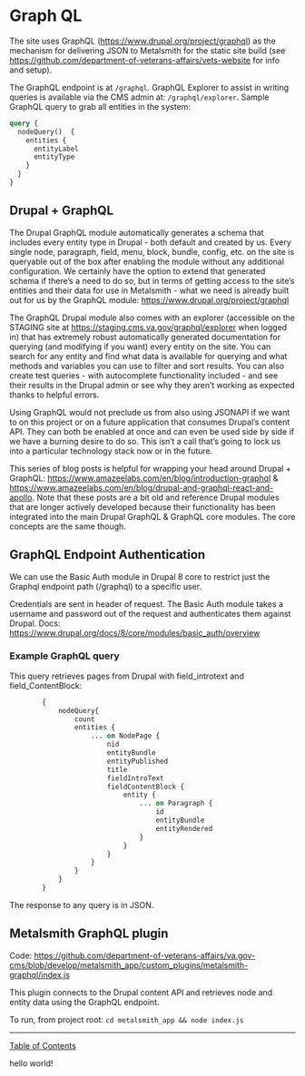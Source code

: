 # Graph QL

The site uses GraphQL (https://www.drupal.org/project/graphql) as the mechanism for delivering JSON to Metalsmith for the static site build (see https://github.com/department-of-veterans-affairs/vets-website for info and setup).

The GraphQL endpoint is at `/graphql`. GraphQL Explorer to assist in writing queries is available via the CMS admin at: `/graphql/explorer`. Sample GraphQL query to grab all entities in the system:

```graphql
query {
  nodeQuery()  {
    entities {
      entityLabel
      entityType
    }
  }
}
```

## Drupal + GraphQL

The Drupal GraphQL module automatically generates a schema that includes every entity type in Drupal - both default and created by us. Every single node, paragraph, field, menu, block, bundle, config, etc. on the site is queryable out of the box after enabling the module without any additional configuration. We certainly have the option to extend that generated schema if there’s a need to do so, but in terms of getting access to the site’s entities and their data for use in Metalsmith - what we need is already built out for us by the GraphQL module: https://www.drupal.org/project/graphql

The GraphQL Drupal module also comes with an explorer (accessible on the STAGING site at https://staging.cms.va.gov/graphql/explorer when logged in) that has extremely robust automatically generated documentation for querying (and modifying if you want) every entity on the site. You can search for any entity and find what data is available for querying and what methods and variables you can use to filter and sort results. You can also create test queries - with autocomplete functionality included - and see their results in the Drupal admin or see why they aren’t working as expected thanks to helpful errors.

Using GraphQL would not preclude us from also using JSONAPI if we want to on this project or on a future application that consumes Drupal’s content API. They can both be enabled at once and can even be used side by side if we have a burning desire to do so. This isn’t a call that’s going to lock us into a particular technology stack now or in the future.

This series of blog posts is helpful for wrapping your head around Drupal + GraphQL: https://www.amazeelabs.com/en/blog/introduction-graphql & https://www.amazeelabs.com/en/blog/drupal-and-graphql-react-and-apollo. Note that these posts are a bit old and reference Drupal modules that are longer actively developed because their functionality has been integrated into the main Drupal GraphQL & GraphQL core modules. The core concepts are the same though.

## GraphQL Endpoint Authentication

We can use the Basic Auth module in Drupal 8 core to restrict just the Graphql endpoint path (/graphql) to a specific user.

Credentials are sent in header of request. The Basic Auth module takes a username and password out of the request and authenticates them against Drupal. Docs: https://www.drupal.org/docs/8/core/modules/basic_auth/overview

### Example GraphQL query

This query retrieves pages from Drupal with field_introtext and field_ContentBlock:
```graphql
        {
            nodeQuery{
                count
                entities {
                    ... on NodePage {
                        nid
                        entityBundle
                        entityPublished
                        title
                        fieldIntroText
                        fieldContentBlock {
                            entity {
                                ... on Paragraph {
                                    id
                                    entityBundle
                                    entityRendered
                                }
                            }
                        }
                    }
                }
            }
        }
```

The response to any query is in JSON.


## Metalsmith GraphQL plugin

Code: https://github.com/department-of-veterans-affairs/va.gov-cms/blob/develop/metalsmith_app/custom_plugins/metalsmith-graphql/index.js

This plugin connects to the Drupal content API and retrieves node and entity data using the GraphQL endpoint.

To run, from project root: `cd metalsmith_app && node index.js`

----

[Table of Contents](../README.md)

hello world!
